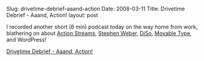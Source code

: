 Slug: drivetime-debrief-aaand-action
Date: 2008-03-11
Title: Drivetime Debrief - Aaand, Action!
layout: post

I recorded another short (6 min) podcast today on the way home from work, blathering on about [Action Streams](http://groups.google.com/group/diso-project/browse_frm/thread/9b9612e7214270a1), [Stephen Weber](http://singpolyma.net), [DiSo](http://diso-project.org), [Movable Type](http://movabletype.org), and WordPress!

<a href="http://redmonk.net/mt/mt-static/uploads/2008/03/drivetime-debrief_-aaaand-action.mp3" title="Drivetime Debrief - Aaand, Action!">Drivetime Debrief - Aaand, Action!</a>
